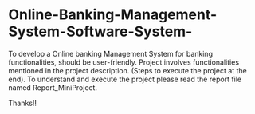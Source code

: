 # Online-Banking-Management-System-Software-System-
To develop a Online banking Management System for banking functionalities, should be user-friendly. Project involves
functionalities mentioned in the project description. (Steps to execute the project at the end).
To understand and execute the project please read the report file named Report_MiniProject.

Thanks!!
